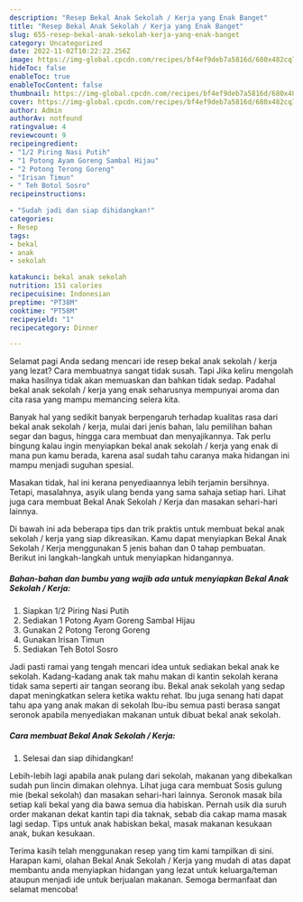 ```yaml
---
description: "Resep Bekal Anak Sekolah / Kerja yang Enak Banget"
title: "Resep Bekal Anak Sekolah / Kerja yang Enak Banget"
slug: 655-resep-bekal-anak-sekolah-kerja-yang-enak-banget
category: Uncategorized
date: 2022-11-02T10:22:22.256Z
image: https://img-global.cpcdn.com/recipes/bf4ef9deb7a5816d/680x482cq70/bekal-anak-sekolah-kerja-foto-resep-utama.jpg
hideToc: false
enableToc: true
enableTocContent: false
thumbnail: https://img-global.cpcdn.com/recipes/bf4ef9deb7a5816d/680x482cq70/bekal-anak-sekolah-kerja-foto-resep-utama.jpg
cover: https://img-global.cpcdn.com/recipes/bf4ef9deb7a5816d/680x482cq70/bekal-anak-sekolah-kerja-foto-resep-utama.jpg
author: Admin
authorAv: notfound
ratingvalue: 4
reviewcount: 9
recipeingredient:
- "1/2 Piring Nasi Putih"
- "1 Potong Ayam Goreng Sambal Hijau"
- "2 Potong Terong Goreng"
- "Irisan Timun"
- " Teh Botol Sosro"
recipeinstructions:

- "Sudah jadi dan siap dihidangkan!"
categories:
- Resep
tags:
- bekal
- anak
- sekolah

katakunci: bekal anak sekolah 
nutrition: 151 calories
recipecuisine: Indonesian
preptime: "PT38M"
cooktime: "PT58M"
recipeyield: "1"
recipecategory: Dinner

---
```



Selamat pagi Anda sedang mencari ide resep bekal anak sekolah / kerja yang lezat? Cara membuatnya sangat tidak susah. Tapi Jika keliru mengolah maka hasilnya tidak akan memuaskan dan bahkan tidak sedap. Padahal bekal anak sekolah / kerja yang enak seharusnya mempunyai aroma dan cita rasa yang mampu memancing selera kita.


Banyak hal yang sedikit banyak berpengaruh terhadap kualitas rasa dari bekal anak sekolah / kerja, mulai dari jenis bahan, lalu pemilihan bahan segar dan bagus, hingga cara membuat dan menyajikannya. Tak perlu bingung kalau ingin menyiapkan bekal anak sekolah / kerja yang enak di mana pun kamu berada, karena asal sudah tahu caranya maka hidangan ini mampu menjadi suguhan spesial.

Masakan tidak, hal ini kerana penyediaannya lebih terjamin bersihnya. Tetapi, masalahnya, asyik ulang benda yang sama sahaja setiap hari. Lihat juga cara membuat Bekal Anak Sekolah / Kerja dan masakan sehari-hari lainnya.


Di bawah ini ada beberapa tips dan trik praktis untuk membuat bekal anak sekolah / kerja yang siap dikreasikan. Kamu dapat menyiapkan Bekal Anak Sekolah / Kerja menggunakan 5 jenis bahan dan 0 tahap pembuatan. Berikut ini langkah-langkah untuk menyiapkan hidangannya.

<!--inarticleads1-->

##### Bahan-bahan dan bumbu yang wajib ada untuk menyiapkan Bekal Anak Sekolah / Kerja:

1. Siapkan 1/2 Piring Nasi Putih
1. Sediakan 1 Potong Ayam Goreng Sambal Hijau
1. Gunakan 2 Potong Terong Goreng
1. Gunakan Irisan Timun
1. Sediakan  Teh Botol Sosro


Jadi pasti ramai yang tengah mencari idea untuk sediakan bekal anak ke sekolah. Kadang-kadang anak tak mahu makan di kantin sekolah kerana tidak sama seperti air tangan seorang ibu. Bekal anak sekolah yang sedap dapat meningkatkan selera ketika waktu rehat. Ibu juga senang hati dapat tahu apa yang anak makan di sekolah Ibu-ibu semua pasti berasa sangat seronok apabila menyediakan makanan untuk dibuat bekal anak sekolah. 

<!--inarticleads2-->

##### Cara membuat Bekal Anak Sekolah / Kerja:


1. Selesai dan siap dihidangkan!

Lebih-lebih lagi apabila anak pulang dari sekolah, makanan yang dibekalkan sudah pun lincin dimakan olehnya. Lihat juga cara membuat Sosis gulung mie (bekal sekolah) dan masakan sehari-hari lainnya. Seronok masak bila setiap kali bekal yang dia bawa semua dia habiskan. Pernah usik dia suruh order makanan dekat kantin tapi dia taknak, sebab dia cakap mama masak lagi sedap. Tips untuk anak habiskan bekal, masak makanan kesukaan anak, bukan kesukaan. 

Terima kasih telah menggunakan resep yang tim kami tampilkan di sini. Harapan kami, olahan Bekal Anak Sekolah / Kerja yang mudah di atas dapat membantu anda menyiapkan hidangan yang lezat untuk keluarga/teman ataupun menjadi ide untuk berjualan makanan. Semoga bermanfaat dan selamat mencoba!
